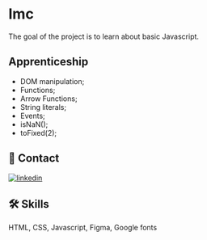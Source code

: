 # Imc

The goal of the project is to learn about basic Javascript.
## Apprenticeship

- DOM manipulation;
- Functions;
- Arrow Functions;
- String literals;
- Events;
- isNaN();
- toFixed(2);




## 🔗 Contact
[![linkedin](https://img.shields.io/badge/linkedin-0A66C2?style=for-the-badge&logo=linkedin&logoColor=white)](https://www.linkedin.com/in/rafael-carvalho-f%C3%BCllenbach-9b25a6148/)



## 🛠 Skills
HTML, CSS, Javascript, Figma, Google fonts

